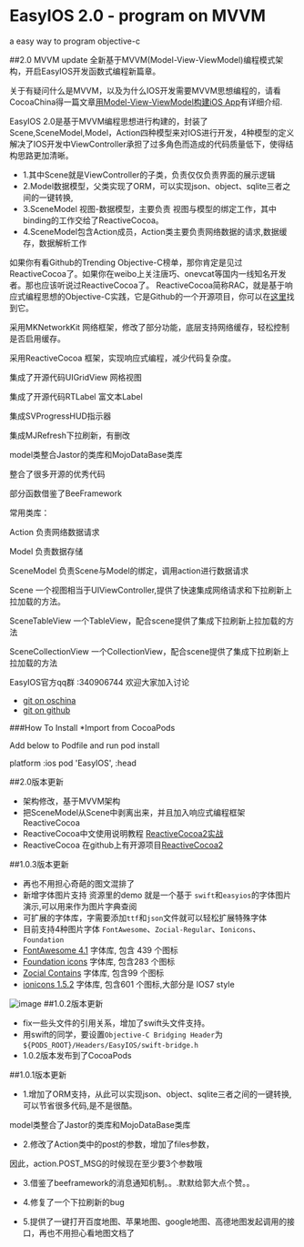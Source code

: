 EasyIOS 2.0 - program on MVVM
=======

a easy way to program objective-c 

##2.0 MVVM update
全新基于MVVM(Model-View-ViewModel)编程模式架构，开启EasyIOS开发函数式编程新篇章。

关于有疑问什么是MVVM，以及为什么IOS开发需要MVVM思想编程的，请看CocoaChina得一篇文章[用Model-View-ViewModel构建iOS App](http://www.cocoachina.com/applenews/devnews/2014/0716/9152.html)有详细介绍.

EasyIOS 2.0是基于MVVM编程思想进行构建的，封装了Scene,SceneModel,Model，Action四种模型来对IOS进行开发，4种模型的定义解决了IOS开发中ViewController承担了过多角色而造成的代码质量低下，使得结构思路更加清晰。

* 1.其中Scene就是ViewController的子类，负责仅仅负责界面的展示逻辑
* 2.Model数据模型，父类实现了ORM，可以实现json、object、sqlite三者之间的一键转换,
* 3.SceneModel 视图-数据模型，主要负责 视图与模型的绑定工作，其中binding的工作交给了ReactiveCocoa。
* 4.SceneModel包含Action成员，Action类主要负责网络数据的请求,数据缓存，数据解析工作

如果你有看Github的Trending Objective-C榜单，那你肯定是见过ReactiveCocoa了。如果你在weibo上关注唐巧、onevcat等国内一线知名开发者。那也应该听说过ReactiveCocoa了。 
ReactiveCocoa简称RAC，就是基于响应式编程思想的Objective-C实践，它是Github的一个开源项目，你可以在[这里](https://github.com/ReactiveCocoa/ReactiveCocoa)找到它。


采用MKNetworkKit 网络框架，修改了部分功能，底层支持网络缓存，轻松控制是否启用缓存。

采用ReactiveCocoa 框架，实现响应式编程，减少代码复杂度。

集成了开源代码UIGridView 网格视图

集成了开源代码RTLabel 富文本Label

集成SVProgressHUD指示器

集成MJRefresh下拉刷新，有删改

model类整合Jastor的类库和MojoDataBase类库

整合了很多开源的优秀代码

部分函数借鉴了BeeFramework

常用类库：

Action 负责网络数据请求

Model 负责数据存储

SceneModel 负责Scene与Model的绑定，调用action进行数据请求

Scene 一个视图相当于UIViewController,提供了快速集成网络请求和下拉刷新上拉加载的方法。

SceneTableView  一个TableView，配合scene提供了集成下拉刷新上拉加载的方法

SceneCollectionView 一个CollectionView，配合scene提供了集成下拉刷新上拉加载的方法

EasyIOS官方qq群 :340906744 欢迎大家加入讨论

* [git on oschina ](http://git.oschina.net/zhuchaowe/EasyIOS)
* [git on github ](https://github.com/zhuchaowe/EasyIOS)

###How To Install
*Import from CocoaPods 

Add below to Podfile and run pod install

platform :ios
pod 'EasyIOS', :head

##2.0版本更新

* 架构修改，基于MVVM架构
* 把SceneModel从Scene中剥离出来，并且加入响应式编程框架ReactiveCocoa
* ReactiveCocoa中文使用说明教程 [ReactiveCocoa2实战](http://limboy.me/tech/2014/06/06/deep-into-reactivecocoa2.html)
* ReactiveCocoa 在github上有开源项目[ReactiveCocoa2](https://github.com/ReactiveCocoa/ReactiveCocoa)

##1.0.3版本更新

*  再也不用担心奇葩的图文混排了
*  新增字体图片支持 资源里的demo 就是一个基于 `swift`和`easyios`的字体图片演示,可以用来作为图片字典查阅
*  可扩展的字体库，字需要添加`ttf`和`json`文件就可以轻松扩展特殊字体
*  目前支持4种图片字体 `FontAwesome`、`Zocial-Regular`、`Ionicons`、`Foundation`
*  [FontAwesome 4.1](http://fortawesome.github.io/Font-Awesome/) 字体库, 包含 439 个图标
*  [Foundation icons](http://zurb.com/playground/foundation-icon-fonts-3) 字体库, 包含283 个图标
*  [Zocial Contains](http://zocial.smcllns.com/) 字体库, 包含99 个图标
*  [ionicons 1.5.2](http://ionicons.com/) 字体库, 包含601 个图标,大部分是 IOS7 style

![image](http://08dream-08dream.stor.sinaapp.com/1000035355488spec47.gif)
##1.0.2版本更新

*  fix一些头文件的引用关系，增加了swift头文件支持。
*  用swift的同学，要设置`Objective-C Bridging Header`为`${PODS_ROOT}/Headers/EasyIOS/swift-bridge.h`
*  1.0.2版本发布到了CocoaPods

##1.0.1版本更新
* 1.增加了ORM支持，从此可以实现json、object、sqlite三者之间的一键转换,可以节省很多代码,是不是很酷。
		
model类整合了Jastor的类库和MojoDataBase类库

* 2.修改了Action类中的post的参数，增加了files参数，

因此，action.POST_MSG的时候现在至少要3个参数哦

* 3.借鉴了beeframework的消息通知机制。。.默默给郭大点个赞。。

* 4.修复了一个下拉刷新的bug

* 5.提供了一键打开百度地图、苹果地图、google地图、高德地图发起调用的接口，再也不用担心看地图文档了




